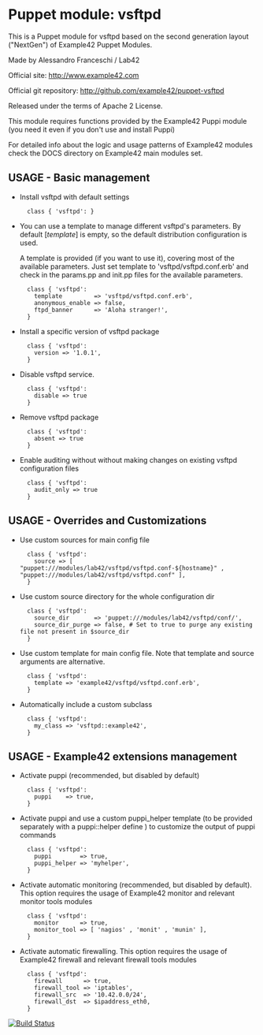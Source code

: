 # Puppet module: vsftpd

This is a Puppet module for vsftpd based on the second generation layout ("NextGen") of Example42 Puppet Modules.

Made by Alessandro Franceschi / Lab42

Official site: http://www.example42.com

Official git repository: http://github.com/example42/puppet-vsftpd

Released under the terms of Apache 2 License.

This module requires functions provided by the Example42 Puppi module (you need it even if you don't use and install Puppi)

For detailed info about the logic and usage patterns of Example42 modules check the DOCS directory on Example42 main modules set.

## USAGE - Basic management

* Install vsftpd with default settings

        class { 'vsftpd': }

* You can use a template to manage different vsftpd's parameters. By default [*template*] is empty, so the default distribution configuration is used. 

  A template is provided (if you want to use it), covering most of the available parameters. Just set template to 'vsftpd/vsftpd.conf.erb' and check in the params.pp and init.pp files for the available parameters.

        class { 'vsftpd':
          template         => 'vsftpd/vsftpd.conf.erb',
          anonymous_enable => false,
          ftpd_banner      => 'Aloha stranger!',
        }

* Install a specific version of vsftpd package

        class { 'vsftpd':
          version => '1.0.1',
        }

* Disable vsftpd service.

        class { 'vsftpd':
          disable => true
        }

* Remove vsftpd package

        class { 'vsftpd':
          absent => true
        }

* Enable auditing without without making changes on existing vsftpd configuration files

        class { 'vsftpd':
          audit_only => true
        }


## USAGE - Overrides and Customizations
* Use custom sources for main config file 

        class { 'vsftpd':
          source => [ "puppet:///modules/lab42/vsftpd/vsftpd.conf-${hostname}" , "puppet:///modules/lab42/vsftpd/vsftpd.conf" ], 
        }


* Use custom source directory for the whole configuration dir

        class { 'vsftpd':
          source_dir       => 'puppet:///modules/lab42/vsftpd/conf/',
          source_dir_purge => false, # Set to true to purge any existing file not present in $source_dir
        }

* Use custom template for main config file. Note that template and source arguments are alternative. 

        class { 'vsftpd':
          template => 'example42/vsftpd/vsftpd.conf.erb',
        }

* Automatically include a custom subclass

        class { 'vsftpd':
          my_class => 'vsftpd::example42',
        }


## USAGE - Example42 extensions management 
* Activate puppi (recommended, but disabled by default)

        class { 'vsftpd':
          puppi    => true,
        }

* Activate puppi and use a custom puppi_helper template (to be provided separately with a puppi::helper define ) to customize the output of puppi commands 

        class { 'vsftpd':
          puppi        => true,
          puppi_helper => 'myhelper', 
        }

* Activate automatic monitoring (recommended, but disabled by default). This option requires the usage of Example42 monitor and relevant monitor tools modules

        class { 'vsftpd':
          monitor      => true,
          monitor_tool => [ 'nagios' , 'monit' , 'munin' ],
        }

* Activate automatic firewalling. This option requires the usage of Example42 firewall and relevant firewall tools modules

        class { 'vsftpd':       
          firewall      => true,
          firewall_tool => 'iptables',
          firewall_src  => '10.42.0.0/24',
          firewall_dst  => $ipaddress_eth0,
        }


[![Build Status](https://travis-ci.org/example42/puppet-vsftpd.png?branch=master)](https://travis-ci.org/example42/puppet-vsftpd)
